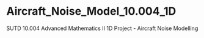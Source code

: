 # Aircraft_Noise_Model_10.004_1D
SUTD 10.004 Advanced Mathematics II 1D Project - Aircraft Noise Modelling
